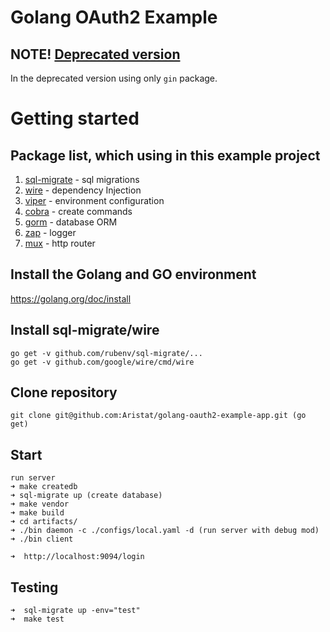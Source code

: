 # Golang OAuth2 Example

## NOTE! [Deprecated version](https://github.com/Aristat/golang-oauth2-example-app/tree/gin-example)

In the deprecated version using only `gin` package.

# Getting started

## Package list, which using in this example project

1. [sql-migrate](https://github.com/rubenv/sql-migrate) - sql migrations
2. [wire](https://github.com/google/wire) - dependency Injection
3. [viper](https://github.com/spf13/viper) - environment configuration
4. [cobra](https://github.com/spf13/cobra) - create commands
5. [gorm](https://github.com/jinzhu/gorm) - database ORM
6. [zap](https://github.com/uber-go/zap) - logger
7. [mux](https://github.com/gorilla/mux) - http router

## Install the Golang and GO environment

https://golang.org/doc/install

## Install sql-migrate/wire

```
go get -v github.com/rubenv/sql-migrate/...
go get -v github.com/google/wire/cmd/wire
```

## Clone repository

```
git clone git@github.com:Aristat/golang-oauth2-example-app.git (go get)
```

## Start

```
run server
➜ make createdb
➜ sql-migrate up (create database)
➜ make vendor
➜ make build
➜ cd artifacts/
➜ ./bin daemon -c ./configs/local.yaml -d (run server with debug mod)
➜ ./bin client

➜  http://localhost:9094/login
```

## Testing
```
➜  sql-migrate up -env="test"
➜  make test
```
